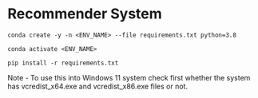 # Recommender System

```
conda create -y -n <ENV_NAME> --file requirements.txt python=3.8
```

```
conda activate <ENV_NAME>
```

```
pip install -r requirements.txt
```

Note - To use this into Windows 11 system check first whether the system has vcredist_x64.exe and vcredist_x86.exe files or not.


